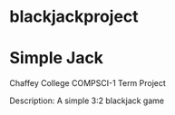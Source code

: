 # blackjackproject
# Simple Jack
Chaffey College COMPSCI-1 Term Project

Description: A simple 3:2 blackjack game
